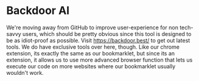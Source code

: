 # Backdoor AI
We're moving away from GitHub to improve user-experience for non tech-savvy users, which should be pretty obvious since this tool is designed to be as idiot-proof as possible. Visit https://backdoor.best/ to get out latest tools. We do have exclusive tools over here, though. Like our chrome extension, its exactly the same as our bookmarklet, but since its an extension, it allows us to use more advanced browser function that lets us execute our code on more websites where our bookmarklet usually wouldn't work.
